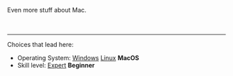 Even more stuff about Mac.<br><br><br><hr>
Choices that lead here:
- Operating System: [Windows](more_ab.md) [Linux](more_bb.md) **MacOS**
- Skill level: [Expert](more_ca.md) **Beginner**
